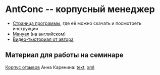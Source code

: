 # AntConc -- корпусный менеджер

* [Страница программы](http://www.laurenceanthony.net/software/antconc/), где её можно скачать и посмотреть инструкции
* [Мануал](http://www.laurenceanthony.net/software/antconc/resources/help_AntConc321_english.pdf) (на английском)
* [Видео-тьюториал от автора](https://www.youtube.com/playlist?list=PLiRIDpYmiC0Ta0-Hdvc1D7hG6dmiS_TZj)

## Материал для работы на семинаре

[Корпус отзывов](https://drive.google.com/file/d/1T-cp_ZxypsyUeFYRymtMYh0Fg-yo8Lz4/view?usp=sharing)
Анна Каренина: [text](https://drive.google.com/file/d/0B6-5pzCmb8MOVFBjajZJUHhNNmM/view?usp=sharing), [xml](https://drive.google.com/file/d/0B6-5pzCmb8MOTktNVlpjaDdOY2M/view?usp=sharing)

